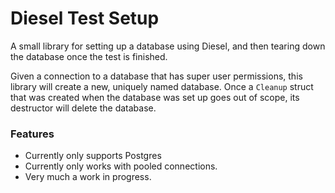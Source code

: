 # Diesel Test Setup

A small library for setting up a database using Diesel, and then tearing down the database once the test is finished.

Given a connection to a database that has super user permissions, this library will create a new, uniquely named database.
Once a `Cleanup` struct that was created when the database was set up goes out of scope, its destructor will delete the database.


### Features
* Currently only supports Postgres
* Currently only works with pooled connections.
* Very much a work in progress.


